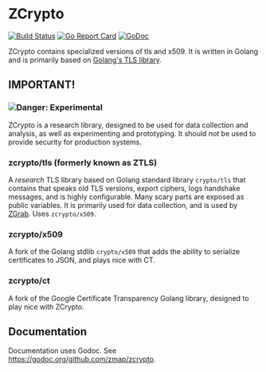 ZCrypto
=======

[![Build Status](https://travis-ci.org/zmap/zcrypto.svg?branch=master)](https://travis-ci.org/zmap/zcrypto)
[![Go Report Card](https://goreportcard.com/badge/github.com/zmap/zcrypto)](https://goreportcard.com/report/github.com/zmap/zcrypto)
[![GoDoc](https://godoc.org/github.com/zmap/zcrypto?status.svg)](https://godoc.org/github.com/zmap/zcrypto)

ZCrypto contains specialized versions of tls and x509. It is written in Golang and is primarily based on [Golang's TLS library](https://github.com/golang/go/blob/master/src/crypto/tls).


## IMPORTANT!

### ![Danger: Experimental](https://camo.githubusercontent.com/275bc882f21b154b5537b9c123a171a30de9e6aa/68747470733a2f2f7261772e6769746875622e636f6d2f63727970746f7370686572652f63727970746f7370686572652f6d61737465722f696d616765732f6578706572696d656e74616c2e706e67)

ZCrypto is a research library, designed to be used for data collection and analysis, as well as experimenting and prototyping. It should _not_ be used to provide security for production systems.


### zcrypto/tls (formerly known as ZTLS)
A _research_ TLS library based on Golang standard library `crypto/tls` that contains that speaks old TLS versions, export ciphers, logs handshake messages, and is highly configurable. Many scary parts are exposed as public variables. It is primarily used for data collection, and is used by [ZGrab](https://github.com/zmap/zgrab2). Uses `zcrypto/x509`.

### zcrypto/x509

A fork of the Golang stdlib `crypto/x509` that adds the ability to serialize certificates to JSON, and plays nice with CT.

### zcrypto/ct

A fork of the Google Certificate Transparency Golang library, designed to play nice with ZCrypto.

## Documentation

Documentation uses Godoc. See https://godoc.org/github.com/zmap/zcrypto.
